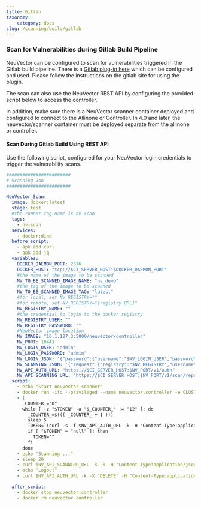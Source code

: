 ```yaml
---
title: Gitlab
taxonomy:
    category: docs
slug: /scanning/build/gitlab
---
```


### Scan for Vulnerabilities during Gitlab Build Pipeline

NeuVector can be configured to scan for vulnerabilities triggered in the Gitlab build pipeline. There is a [Gitlab plug-in here](https://gitlab.com/neuvector/gitlab-plugin) which can be configured and used. Please follow the instructions on the gitlab site for using the plugin.

The scan can also use the NeuVector REST API by configuring the provided script below to access the controller.

In addition, make sure there is a NeuVector scanner container deployed and configured to connect to the Allinone or Controller. In 4.0 and later, the neuvector/scanner container must be deployed separate from the allinone or controller.

#### Scan During Gitlab Build Using REST API

Use the following script, configured for your NeuVector login credentials to trigger the vulnerability scans.

```yaml
########################
# Scanning Job
########################

NeuVector_Scan:
  image: docker:latest
  stage: test
  #the runner tag name is nv-scan 
  tags:
    - nv-scan
  services:
    - docker:dind
  before_script:
    - apk add curl
    - apk add jq
  variables:
    DOCKER_DAEMON_PORT: 2376
    DOCKER_HOST: "tcp://$CI_SERVER_HOST:$DOCKER_DAEMON_PORT"
    #the name of the image to be scanned
    NV_TO_BE_SCANNED_IMAGE_NAME: "nv_demo"
    #the tag of the image to be scanned
    NV_TO_BE_SCANNED_IMAGE_TAG: "latest"
    #for local, set NV_REGISTRY=""
    #for remote, set NV_REGISTRY="[registry URL]"
    NV_REGISTRY_NAME: ""
    #the credential to login to the docker registry
    NV_REGISTRY_USER: ""
    NV_REGISTRY_PASSWORD: ""
    #NeuVector image location
    NV_IMAGE: "10.1.127.3:5000/neuvector/controller"
    NV_PORT: 10443
    NV_LOGIN_USER: "admin"
    NV_LOGIN_PASSWORD: "admin"
    NV_LOGIN_JSON: '{"password":{"username":"$NV_LOGIN_USER","password":"$NV_LOGIN_PASSWORD"}}'
    NV_SCANNING_JSON: '{"request":{"registry":"$NV_REGISTRY","username":"$NV_REGISTRY_NAME","password":"$NV_REGISTRY_PASSWORD","repository":"$NV_TO_BE_SCANNED_IMAGE_NAME","tag":"$NV_TO_BE_SCANNED_IMAGE_TAG"}}'
    NV_API_AUTH_URL: "https://$CI_SERVER_HOST:$NV_PORT/v1/auth"
    NV_API_SCANNING_URL: "https://$CI_SERVER_HOST:$NV_PORT/v1/scan/repository"
  script: 
    - echo "Start neuvector scanner"
    - docker run -itd --privileged --name neuvector.controller -e CLUSTER_JOIN_ADDR=$CI_SERVER_HOST -p 18301:18301 -p 18301:18301/udp -p 18300:18300 -p 18400:18400  -p $NV_PORT:$NV_PORT -v /var/neuvector:/var/neuvector -v /var/run/docker.sock:/var/run/docker.sock -v /proc:/host/proc:ro -v /sys/fs/cgroup/:/host/cgroup/:ro $NV_IMAGE
    - |
      _COUNTER_="0"
      while [ -z "$TOKEN" -a "$_COUNTER_" != "12" ]; do
        _COUNTER_=$((( _COUNTER_ + 1 )))
        sleep 5
        TOKEN=`(curl -s -f $NV_API_AUTH_URL -k -H "Content-Type:application/json" -d $NV_LOGIN_JSON || echo null) | jq -r '.token.token'`
        if [ "$TOKEN" = "null" ]; then
          TOKEN=""
        fi
      done
    - echo "Scanning ..."
    - sleep 20
    - curl $NV_API_SCANNING_URL -s -k -H "Content-Type:application/json" -H "X-Auth-Token:$TOKEN" -d $NV_SCANNING_JSON | jq .
    - echo "Logout"
    - curl $NV_API_AUTH_URL -k -X 'DELETE' -H "Content-Type:application/json" -H "X-Auth-Token:$TOKEN"

  after_script:
    - docker stop neuvector.controller
    - docker rm neuvector.controller
```
